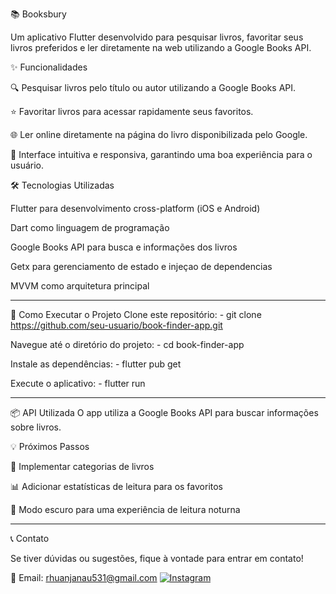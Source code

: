📚 Booksbury

Um aplicativo Flutter desenvolvido para pesquisar livros, favoritar seus livros preferidos e ler diretamente na web utilizando a Google Books API.

✨ Funcionalidades

🔍 Pesquisar livros pelo título ou autor utilizando a Google Books API.

⭐ Favoritar livros para acessar rapidamente seus favoritos.

🌐 Ler online diretamente na página do livro disponibilizada pelo Google.

📱 Interface intuitiva e responsiva, garantindo uma boa experiência para o usuário.

🛠️ Tecnologias Utilizadas

Flutter para desenvolvimento cross-platform (iOS e Android)

Dart como linguagem de programação

Google Books API para busca e informações dos livros

Getx para gerenciamento de estado e injeçao de dependencias

MVVM como arquitetura principal

_____________________________________________________________________________________________________________________

🚀 Como Executar o Projeto
Clone este repositório: - 
git clone https://github.com/seu-usuario/book-finder-app.git

Navegue até o diretório do projeto: - 
cd book-finder-app

Instale as dependências: - 
flutter pub get

Execute o aplicativo: - 
flutter run

_____________________________________________________________________________________________________________________

📦 API Utilizada
O app utiliza a Google Books API para buscar informações sobre livros.


💡 Próximos Passos

🔖 Implementar categorias de livros

📊 Adicionar estatísticas de leitura para os favoritos

🌙 Modo escuro para uma experiência de leitura noturna

_____________________________________________________________________________________________________________________

📞 Contato

Se tiver dúvidas ou sugestões, fique à vontade para entrar em contato!

📧 Email: rhuanjanau531@gmail.com
[![Instagram](https://img.shields.io/badge/Instagram-%23E4405F.svg?style=for-the-badge&logo=Instagram&logoColor=white)](https://instagram.com/ruan.janau)
